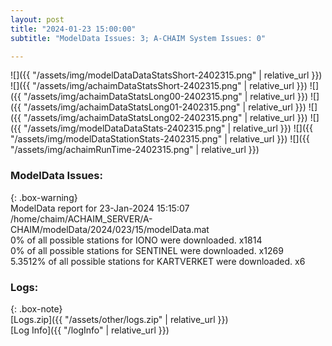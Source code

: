 ```yaml
---
layout: post
title: "2024-01-23 15:00:00"
subtitle: "ModelData Issues: 3; A-CHAIM System Issues: 0"

---
```


![]({{ "/assets/img/modelDataDataStatsShort-2402315.png" | relative_url }})
![]({{ "/assets/img/achaimDataStatsShort-2402315.png" | relative_url }})
![]({{ "/assets/img/achaimDataStatsLong00-2402315.png" | relative_url }})
![]({{ "/assets/img/achaimDataStatsLong01-2402315.png" | relative_url }})
![]({{ "/assets/img/achaimDataStatsLong02-2402315.png" | relative_url }})
![]({{ "/assets/img/modelDataDataStats-2402315.png" | relative_url }})
![]({{ "/assets/img/modelDataStationStats-2402315.png" | relative_url }})
![]({{ "/assets/img/achaimRunTime-2402315.png" | relative_url }})


### ModelData Issues:  
  
{: .box-warning}  
 ModelData report for 23-Jan-2024 15:15:07   
 /home/chaim/ACHAIM_SERVER/A-CHAIM/modelData/2024/023/15/modelData.mat   
 0% of all possible stations for IONO were downloaded. x1814   
 0% of all possible stations for SENTINEL were downloaded. x1269   
 5.3512% of all possible stations for KARTVERKET were downloaded. x6   
  


### Logs:  
  
{: .box-note}  
[Logs.zip]({{ "/assets/other/logs.zip" | relative_url }})  
[Log Info]({{ "/logInfo" | relative_url }})  
